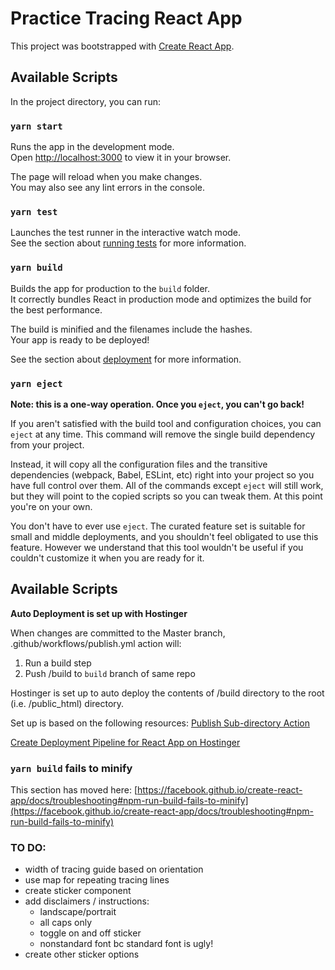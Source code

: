# Practice Tracing React App

This project was bootstrapped with [Create React App](https://github.com/facebook/create-react-app).

## Available Scripts

In the project directory, you can run:

### `yarn start`

Runs the app in the development mode.\
Open [http://localhost:3000](http://localhost:3000) to view it in your browser.

The page will reload when you make changes.\
You may also see any lint errors in the console.

### `yarn test`

Launches the test runner in the interactive watch mode.\
See the section about [running tests](https://facebook.github.io/create-react-app/docs/running-tests) for more information.

### `yarn build`

Builds the app for production to the `build` folder.\
It correctly bundles React in production mode and optimizes the build for the best performance.

The build is minified and the filenames include the hashes.\
Your app is ready to be deployed!

See the section about [deployment](https://facebook.github.io/create-react-app/docs/deployment) for more information.

### `yarn eject`

**Note: this is a one-way operation. Once you `eject`, you can't go back!**

If you aren't satisfied with the build tool and configuration choices, you can `eject` at any time. This command will remove the single build dependency from your project.

Instead, it will copy all the configuration files and the transitive dependencies (webpack, Babel, ESLint, etc) right into your project so you have full control over them. All of the commands except `eject` will still work, but they will point to the copied scripts so you can tweak them. At this point you're on your own.

You don't have to ever use `eject`. The curated feature set is suitable for small and middle deployments, and you shouldn't feel obligated to use this feature. However we understand that this tool wouldn't be useful if you couldn't customize it when you are ready for it.


## Available Scripts
**Auto Deployment is set up with Hostinger**

When changes are committed to the Master branch, .github/workflows/publish.yml action will:
1. Run a build step
2. Push /build to `build` branch of same repo

Hostinger is set up to auto deploy the contents of /build directory to the root (i.e. /public_html) directory.

Set up is based on the following resources:
[Publish Sub-directory Action](https://github.com/s0/git-publish-subdir-action)

[Create Deployment Pipeline for React App on Hostinger](https://dev.to/mwoodson11/create-deployment-pipeline-for-react-app-on-hostinger-5bc9)



### `yarn build` fails to minify

This section has moved here: [https://facebook.github.io/create-react-app/docs/troubleshooting#npm-run-build-fails-to-minify](https://facebook.github.io/create-react-app/docs/troubleshooting#npm-run-build-fails-to-minify)




### TO DO: 
- width of tracing guide based on orientation
- use map for repeating tracing lines
- create sticker component
- add disclaimers / instructions: 
    - landscape/portrait
    - all caps only
    - toggle on and off sticker
    - nonstandard font bc standard font is ugly!
- create other sticker options

